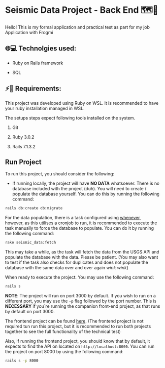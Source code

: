 # Seismic Data Project - Back End 🗺️🌋

Hello! This is my formal application and practical test as part for my job Application with Frogmi

## 🌐💻 Technolgies used:

- Ruby on Rails framework

- SQL

## ⚡🏃 Requirements:

This project was developed using Ruby on WSL. It is recommended to have your ruby installation managed in WSL.

The setups steps expect following tools installed on the system.

1. Git

2. Ruby 3.0.2

3. Rails 7.1.3.2

## Run Project

To run this project, you should consider the following:

- If running locally, the project will have **NO DATA** whatsoever. There is no database included with the project (duh). You will need to create / populate the database yourself. You can do this by running the following command:

```bash
rails db:create db:migrate
```

For the data population, there is a task configured using [whenever](https://github.com/javan/whenever), however, as this utilises a cronjob to run, it is recommended to execute the task manually to force the database to populate. You can do it by running the following command:

```bash
rake seismic_data:fetch
```

This may take a while, as the task will fetch the data from the USGS API and populate the database with the data. Please be patient. (You may also want to test if the task also checks for duplicates and does not populate the database with the same data over and over again _wink wink_)

When ready to execute the project. You may use the following command:

```bash
rails s
```

**NOTE**: The project will run on port 3000 by default. If you wish to run on a different port, you may use the `-p` flag followed by the port number. This is **NECESSARY** if you´re running the companion front-end project, as that runs by default on port 3000.

The frontend project can be found [here](https://github.com/lineroml/seismic-front). (The frontend project is not required tun run this project, but it is recommended to run both projects together to see the full functionality of the technical test)

Also, if running the frontend project, you should know that by default, it expects to find the API on located on `http://localhost:8000`. You can run the project on port 8000 by using the following command:

```bash
rails s -p 8000
```
